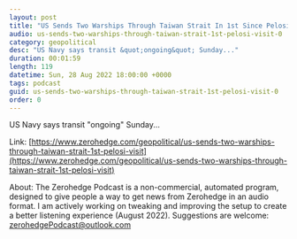 ```yaml
---
layout: post
title: "US Sends Two Warships Through Taiwan Strait In 1st Since Pelosi Visit"
audio: us-sends-two-warships-through-taiwan-strait-1st-pelosi-visit-0
category: geopolitical
desc: "US Navy says transit &quot;ongoing&quot; Sunday..."
duration: 00:01:59
length: 119
datetime: Sun, 28 Aug 2022 18:00:00 +0000
tags: podcast
guid: us-sends-two-warships-through-taiwan-strait-1st-pelosi-visit-0
order: 0
---
```

US Navy says transit &quot;ongoing&quot; Sunday...

Link: [https://www.zerohedge.com/geopolitical/us-sends-two-warships-through-taiwan-strait-1st-pelosi-visit](https://www.zerohedge.com/geopolitical/us-sends-two-warships-through-taiwan-strait-1st-pelosi-visit)

About: The Zerohedge Podcast is a non-commercial, automated program, designed to give people a way to get news from Zerohedge in an audio format.  I am actively working on tweaking and improving the setup to create a better listening experience (August 2022).  Suggestions are welcome: [zerohedgePodcast@outlook.com](mailto:zerohedgePodcast@outlook.com)